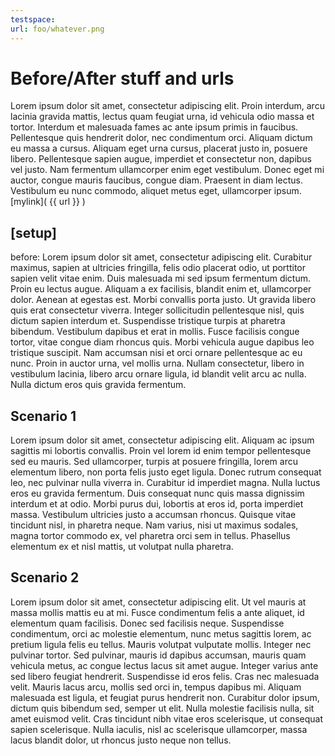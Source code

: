 ```yaml
---
testspace:
url: foo/whatever.png
---
```


# Before/After stuff and urls

Lorem ipsum dolor sit amet, consectetur adipiscing elit. Proin interdum, arcu lacinia gravida mattis, lectus quam feugiat urna, id vehicula odio massa et tortor. Interdum et malesuada fames ac ante ipsum primis in faucibus. Pellentesque quis hendrerit dolor, nec condimentum orci. Aliquam dictum eu massa a cursus. Aliquam eget urna cursus, placerat justo in, posuere libero. Pellentesque sapien augue, imperdiet et consectetur non, dapibus vel justo. Nam fermentum ullamcorper enim eget vestibulum. Donec eget mi auctor, congue mauris faucibus, congue diam. Praesent in diam lectus. Vestibulum eu nunc commodo, aliquet metus eget, ullamcorper ipsum. 
[mylink]( {{ url }} )

## [setup]

before:
Lorem ipsum dolor sit amet, consectetur adipiscing elit. Curabitur maximus, sapien at ultricies fringilla, felis odio placerat odio, ut porttitor sapien velit vitae enim. Duis malesuada mi sed ipsum fermentum dictum. Proin eu lectus augue. Aliquam a ex facilisis, blandit enim et, ullamcorper dolor. Aenean at egestas est. Morbi convallis porta justo. Ut gravida libero quis erat consectetur viverra. Integer sollicitudin pellentesque nisl, quis dictum sapien interdum et. Suspendisse tristique turpis at pharetra bibendum. Vestibulum dapibus et erat in mollis. Fusce facilisis congue tortor, vitae congue diam rhoncus quis. Morbi vehicula augue dapibus leo tristique suscipit. Nam accumsan nisi et orci ornare pellentesque ac eu nunc. Proin in auctor urna, vel mollis urna. Nullam consectetur, libero in vestibulum lacinia, libero arcu ornare ligula, id blandit velit arcu ac nulla. Nulla dictum eros quis gravida fermentum. 

## Scenario 1

Lorem ipsum dolor sit amet, consectetur adipiscing elit. Aliquam ac ipsum sagittis mi lobortis convallis. Proin vel lorem id enim tempor pellentesque sed eu mauris. Sed ullamcorper, turpis at posuere fringilla, lorem arcu elementum libero, non porta felis justo eget ligula. Donec rutrum consequat leo, nec pulvinar nulla viverra in. Curabitur id imperdiet magna. Nulla luctus eros eu gravida fermentum. Duis consequat nunc quis massa dignissim interdum et at odio. Morbi purus dui, lobortis at eros id, porta imperdiet massa. Vestibulum ultricies justo a accumsan rhoncus. Quisque vitae tincidunt nisl, in pharetra neque. Nam varius, nisi ut maximus sodales, magna tortor commodo ex, vel pharetra orci sem in tellus. Phasellus elementum ex et nisl mattis, ut volutpat nulla pharetra. 

## Scenario 2

Lorem ipsum dolor sit amet, consectetur adipiscing elit. Ut vel mauris at massa mollis mattis eu at mi. Fusce condimentum felis a ante aliquet, id elementum quam facilisis. Donec sed facilisis neque. Suspendisse condimentum, orci ac molestie elementum, nunc metus sagittis lorem, ac pretium ligula felis eu tellus. Mauris volutpat vulputate mollis. Integer nec pulvinar tortor. Sed pulvinar, mauris id dapibus accumsan, mauris quam vehicula metus, ac congue lectus lacus sit amet augue. Integer varius ante sed libero feugiat hendrerit. Suspendisse id eros felis. Cras nec malesuada velit. Mauris lacus arcu, mollis sed orci in, tempus dapibus mi. Aliquam malesuada est ligula, et feugiat purus hendrerit non. Curabitur dolor ipsum, dictum quis bibendum sed, semper ut elit. Nulla molestie facilisis nulla, sit amet euismod velit. Cras tincidunt nibh vitae eros scelerisque, ut consequat sapien scelerisque. Nulla iaculis, nisl ac scelerisque ullamcorper, massa lacus blandit dolor, ut rhoncus justo neque non tellus. 
